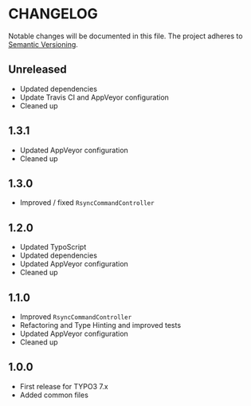 CHANGELOG
=========

Notable changes will be documented in this file. The project adheres to [Semantic Versioning].

Unreleased
----------

* Updated dependencies
* Update Travis CI and AppVeyor configuration
* Cleaned up

1.3.1
-----

* Updated AppVeyor configuration
* Cleaned up

1.3.0
-----

* Improved / fixed `RsyncCommandController`

1.2.0
-----

* Updated TypoScript
* Updated dependencies
* Updated AppVeyor configuration
* Cleaned up

1.1.0
-----

* Improved `RsyncCommandController`
* Refactoring and Type Hinting and improved tests
* Updated AppVeyor configuration
* Cleaned up

1.0.0
-----

* First release for TYPO3 7.x
* Added common files

[Semantic Versioning]: http://semver.org "Semantic Versioning"
